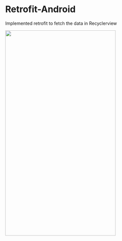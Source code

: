 # Retrofit-Android
Implemented retrofit to fetch the data in Recyclerview

 <img src="https://user-images.githubusercontent.com/42887995/136139484-2df53e79-ed7d-4228-b15f-05d136461eaf.gif" width="350" height="650"/>
